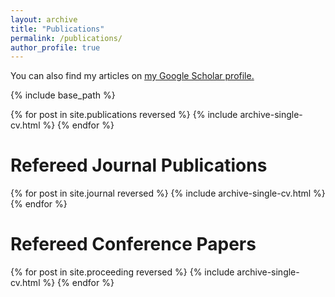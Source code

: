 ```yaml
---
layout: archive
title: "Publications"
permalink: /publications/
author_profile: true
---
```



You can also find my articles on <u><a href="{{author.uri}}">my Google Scholar profile</a>.</u>


{% include base_path %}


{% for post in site.publications reversed %}
{% include archive-single-cv.html %} 
{% endfor %}


Refereed Journal Publications
===

{% for post in site.journal reversed %}
{% include archive-single-cv.html %} 
{% endfor %}


Refereed Conference Papers
===
{% for post in site.proceeding reversed %}
{% include archive-single-cv.html %} 
{% endfor %}

